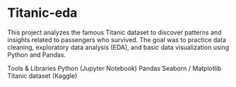 # Titanic-eda

This project analyzes the famous Titanic dataset to discover patterns and insights related to passengers who survived. The goal was to practice data cleaning, exploratory data analysis (EDA), and basic data visualization using Python and Pandas.

Tools & Libraries
Python (Jupyter Notebook)
Pandas
Seaborn / Matplotlib
Titanic dataset (Kaggle)
